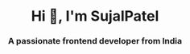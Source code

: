 <h1 align="center">Hi 👋, I'm SujalPatel</h1>
<h3 align="center">A passionate frontend developer from India</h3>
